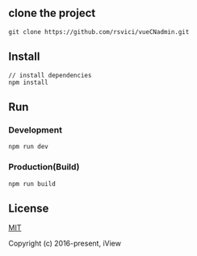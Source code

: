 ## clone the project
```bush
git clone https://github.com/rsvici/vueCNadmin.git
```

## Install
```bush
// install dependencies
npm install
```
## Run
### Development
```bush
npm run dev
```
### Production(Build)
```bush
npm run build
```

## License
[MIT](http://opensource.org/licenses/MIT)

Copyright (c) 2016-present, iView
